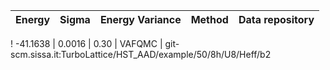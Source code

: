 |       Energy          |  Sigma          | Energy Variance  |  Method                                                          | Data repository                |
| ----------------------| ----------------| -----------------|------------------------------------------------------------------|------------------------------- |

! -41.1638   |  0.0016  |   0.30   |  VAFQMC | git-scm.sissa.it:TurboLattice/HST_AAD/example/50/8h/U8/Heff/b2
